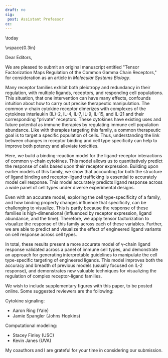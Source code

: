 ```yaml
---
draft: no
sig:
 post: Assistant Professor
cc:
---
```


\today

\vspace{0.3in}

Dear Editors,

We are pleased to submit an original manuscript entitled "Tensor Factorization Maps Regulation of the Common Gamma Chain Receptors," for consideration as an article in *Molecular Systems Biology*. 

Many receptor families exhibit both pleiotropy and redundancy in their regulation, with multiple ligands, receptors, and responding cell populations. This situation, that one intervention can have many effects, confounds intuition about how to carry out precise therapeutic manipulation. The common γ-chain cytokine receptor dimerizes with complexes of the cytokines interleukin (IL)-2, IL-4, IL-7, IL-9, IL-15, and IL-21 and their corresponding "private" receptors. These cytokines have existing uses and future potential as immune therapies by regulating immune cell population abundance. Like with therapies targeting this family, a common therapeutic goal is to target a specific population of cells. Thus, understanding the link between changes in receptor binding and cell type specificity can help to improve both potency and alleviate toxicities.

Here, we build a binding-reaction model for the ligand-receptor interactions of common γ-chain cytokines. This model allows us to quantitatively predict the response of cells based upon their receptor expression. Building upon earlier models of this family, we show that accounting for both the structure of ligand binding and receptor-ligand trafficking is essential to accurately model cell response. This model accurately predicts ligand response across a wide panel of cell types under diverse experimental designs.

Even with an accurate model, exploring the cell type-specificity of a family, and how binding property changes influence that specificity, can be challenging to visualize. This is partly because the response of these families is high-dimensional (influenced by receptor expression, ligand abundance, and the time). Therefore, we apply tensor factorization to visualize the response of this family across each of these variables. Further, we are able to predict and visualize the effect of engineered ligand variants on cell response across cell types.

In total, these results present a more accurate model of γ-chain ligand response validated across a panel of immune cell types, and demonstrate an approach for generating interpretable guidelines to manipulate the cell type-specific targeting of engineered ligands. This model improves both the accuracy and breadth of previous models (usually focused on IL-2 response), and demonstrates new valuable techniques for visualizing the regulation of complex receptor-ligand families.

We wish to include supplementary figures with this paper, to be posted online. Some suggested reviewers are the following:

Cytokine signaling:

- Aaron Ring (Yale)
- Jamie Spangler (Johns Hopkins)

Computational modeling:

- Stacey Finley (USC)
- Kevin Janes (UVA)

My coauthors and I are grateful for your time in considering our submission.